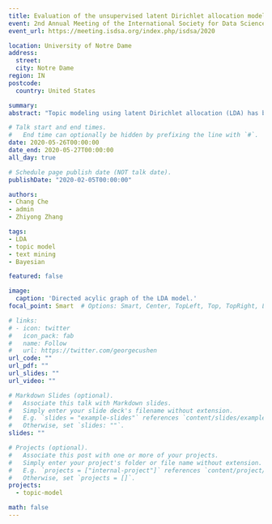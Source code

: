```yaml
---
title: Evaluation of the unsupervised latent Dirichlet allocation model through simulation
event: 2nd Annual Meeting of the International Society for Data Science and Analytics
event_url: https://meeting.isdsa.org/index.php/isdsa/2020

location: University of Notre Dame
address:
  street:
  city: Notre Dame
region: IN
postcode:
  country: United States

summary:
abstract: "Topic modeling using latent Dirichlet allocation (LDA) has been increasingly endorsed as a popular procedure in text-mining. Unsupervised topic modeling focuses on the identification of the correct number of latent topics and clustering words into latent topics in the text mining area. This method is critical for latent topic modeling but understudied. Although an enormously wide range of applications emerges in empirical researches, evaluation of the performance of LDA has not covered all variates of text corpses with idiosyncrasies. For instance, there can be limited word counts in the text corpses of interest such as short interview transcripts, social media posts, and online reviews on venues with no more than one-hundred words in practice, while we find that the performance of topic modeling is not completely examined for short text. In this paper, we develop a systematic strategy to simulate data for evaluation of the performance of LDA. Based on the unsupervised analysis results, we demonstrate the effectiveness of LDA under various simulated conditions and provide our recommendations concerning the parameter choice for simulation and empirical analysis. In addition, we illustrate the label switching issues in simulation and provide adequate methods to deal with the specific situation encountered in massive simulation for practical methodology research."

# Talk start and end times.
#   End time can optionally be hidden by prefixing the line with `#`.
date: 2020-05-26T00:00:00
date_end: 2020-05-27T00:00:00
all_day: true

# Schedule page publish date (NOT talk date).
publishDate: "2020-02-05T00:00:00"

authors:
- Chang Che
- admin
- Zhiyong Zhang

tags:
- LDA
- topic model
- text mining
- Bayesian

featured: false

image:
  caption: 'Directed acylic graph of the LDA model.'
focal_point: Smart  # Options: Smart, Center, TopLeft, Top, TopRight, Left, Right, BottomLeft, Bottom, BottomRight

# links:
# - icon: twitter
#   icon_pack: fab
#   name: Follow
#   url: https://twitter.com/georgecushen
url_code: ""
url_pdf: ""
url_slides: ""
url_video: ""

# Markdown Slides (optional).
#   Associate this talk with Markdown slides.
#   Simply enter your slide deck's filename without extension.
#   E.g. `slides = "example-slides"` references `content/slides/example-slides.md`.
#   Otherwise, set `slides: ""`.
slides: ""

# Projects (optional).
#   Associate this post with one or more of your projects.
#   Simply enter your project's folder or file name without extension.
#   E.g. `projects = ["internal-project"]` references `content/project/deep-learning/index.md`.
#   Otherwise, set `projects = []`.
projects:
  - topic-model

math: false
---
```

